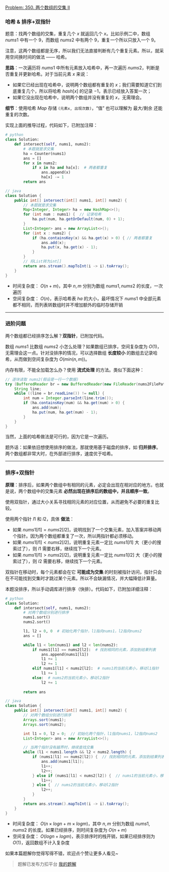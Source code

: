 [Problem: 350. 两个数组的交集 II](https://leetcode.cn/problems/intersection-of-two-arrays-ii/description/)

### 哈希 & 排序+双指针

题意：找两个数组的交集，重复几个 $x$ 就返回几个 $x$。比如示例二中，数组 $nums1$ 中有一个 $9$，而数组 $nums2$ 中有两个 $9$，重复一个所以只放入一个 $9$。

注意，这两个数组都是无序，所以我们无法直接判断有几个重复元素。所以，就采用空间换时间的做法 —— 哈希。

**思路**：一次遍历将 $nums1$ 中所有元素放入哈希中，再一次遍历 $nums2$，判断是否重复并更新哈希。对于当前元素 $x$ 来说：

- 如果它已经出现在哈希中，说明两个数组都有重复的 $x$；我们需要知道它们到底重复几个，所以将哈希 $hash[x]$ 的记录 $-1$，表示已经放入答案一次；
- 如果它没出现在哈希中，说明两个数组并没有重复的 $x$，无需理会。

**细节**：使用哈希 $Map$ 存储 `(元素x, 出现次数)`，“值” 也可以理解为 最大/剩余 还能重复的次数。

实现上面的推导过程，代码如下，已附加注释：

```Python
# python
class Solution:
    def intersect(self, nums1, nums2):
        # 本题就是求交集
        ha = Counter(nums1)
        ans = []
        for x in nums2:
            if x in ha and ha[x]:  # 两者都重复
                ans.append(x)
                ha[x] -= 1
        return ans
```

```Java
// java
class Solution {
    public int[] intersect(int[] nums1, int[] nums2) {
        // 本题就是求交集
        Map<Integer, Integer> ha = new HashMap<>();
        for (int num : nums1) {  // 记录哈希
            ha.put(num, ha.getOrDefault(num, 0) + 1);
        }
        List<Integer> ans = new ArrayList<>();
        for (int x : nums2) {
            if (ha.containsKey(x) && ha.get(x) > 0) { // 两者都重复
                ans.add(x);
                ha.put(x, ha.get(x) - 1);
            }
        }
        // 将List转为int[]
        return ans.stream().mapToInt(i -> i).toArray();
    }
}
```

- 时间复杂度： $O(n+m)$，其中 $n,m$ 分别为数组 $nums1,nums2$ 的长度，一次遍历
- 空间复杂度： $O(n)$，表示哈希表 $ha$ 的大小，最坏情况下 $nums1$ 中全部元素都不相同，而列表转数组时并不增加额外的临时存储开销

---

### 进阶问题

两个数组都已经排序怎么解？**双指针**，已附加代码。

数组 $nums1$ 比数组 $nums2$ 小怎么处理？如果数组已排序，空间复杂度为 $O(1)$，无需理会这一点。针对没排序的情况，可以选择数组 **长度较小** 的数组去记录哈希，从而做到空间复杂度为 $O(min(n,m))$。

内存有限，不能全加载怎么办？使用 **流式处理** 的方法。类似下面这种：

```Java
// 逐块读取 nums2(假设是一行一个数据)
try (BufferedReader br = new BufferedReader(new FileReader(nums2FilePath))) {
    String line;
    while ((line = br.readLine()) != null) {
        int num = Integer.parseInt(line.trim());
        if (ha.containsKey(num) && ha.get(num) > 0) {
            ans.add(num);
            ha.put(num, ha.get(num) - 1);
        }
    }
}
```

当然，上面的哈希做法是可行的，因为它是一次遍历。

题外话：如果依旧想使用排序的做法，那就使用基于磁盘的排序，如 **归并排序**。两个数组都非常大时，在外部进行排序，速度优于哈希。

---

### 排序+双指针

**原理**：排序后，如果两个数组中有相同的元素，必定会出现在相对应的地方。也就是说，两个数组中的交集元素 **必然出现在排序后的数组中，并且顺序一致**。

使用双指针，通过大小关系寻找相同元素的对应位置，从而避免不必要的重复比较。

使用两个指针 $l1$ 和 $l2$，具体 **做法**：

- 如果 $nums1[l1] = nums2[l2]$，说明找到了一个交集元素，加入答案并移动两个指针。因为两个数组都重复了一次，所以两指针都必须移动。
- 如果 $nums1[l1] < nums2[l2]$，说明重复元素一定比 $nums1[l1]$ 大（更小的搜索过了），则 $l1$ 需要右移，继续找下一个元素。
- 如果 $nums1[l1] > nums2[l2]$，说明重复元素一定比 $nums1[l2]$ 大（更小的搜索过了），则 $l2$ 需要右移，继续找下一个元素。

双指针在移动时，每个元素都会在它 **可能成为交集** 的时刻被指针访问，指针只会在不可能找到交集时才跳过某个元素。所以不会缺漏情况，并大幅降低计算量。

本题没排序，所以手动调库进行排序（快排）。代码如下，已附加详细注释：

```Python
# python
class Solution:
    def intersect(self, nums1, nums2):
        # 对两个数组分别进行排序
        nums1.sort()
        nums2.sort()

        l1, l2 = 0, 0  # 初始化两个指针，l1指向nums1，l2指向nums2
        ans = []

        while l1 < len(nums1) and l2 < len(nums2):
            if nums1[l1] == nums2[l2]:  # 找到相同的元素，添加到结果列表
                ans.append(nums1[l1])
                l1 += 1
                l2 += 1
            elif nums1[l1] < nums2[l2]:  # nums1的当前元素小，移动l1指针
                l1 += 1
            else:  # nums2的当前元素小，移动l2指针
                l2 += 1
        
        return ans
```

```Java
// java
class Solution {
    public int[] intersect(int[] nums1, int[] nums2) {
        // 对两个数组分别进行排序
        Arrays.sort(nums1);
        Arrays.sort(nums2);

        int l1 = 0, l2 = 0;  // 初始化两个指针，l1指向nums1，l2指向nums2
        List<Integer> ans = new ArrayList<>();

        // 当两个指针没有越界时，继续查找交集
        while (l1 < nums1.length && l2 < nums2.length) {
            if (nums1[l1] == nums2[l2]) {  // 找到相同的元素，添加到结果列表
                ans.add(nums1[l1]);
                l1++;
                l2++;
            } else if (nums1[l1] < nums2[l2]) {  // nums1的当前元素小，移动l1指针
                l1++;
            } else {  // nums2的当前元素小，移动l2指针
                l2++;
            }
        }
        return ans.stream().mapToInt(i -> i).toArray();
    }
}
```

- 时间复杂度： $O(n\times logn+m\times logm)$，其中 $n,m$ 分别为数组 $nums1,nums2$ 的长度。如果已经排序，则时间复杂度为 $O(n+m)$
- 空间复杂度： $O(logn+logm)$，表示排序时的栈开销，如果已经排序则为 $O(1)$，返回数组不计入复杂度

如果本篇题解你觉得写得不错，欢迎点个赞让更多人看见~

> 题解已发布力扣平台 [我的题解](https://leetcode.cn/problems/intersection-of-two-arrays-ii/solutions/3060137/ha-xi-yi-ci-bian-li-jin-jie-wen-ti-jie-d-6u1k/)
